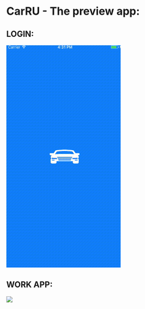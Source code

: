 # CarRU - The preview app:

LOGIN:
---
![](https://github.com/ProsviryakovVadim/CarRU/blob/master/auth.gif?raw=true)

WORK APP:
---
![](https://github.com/ProsviryakovVadim/CarRU/blob/master/CarRU.gif?raw=true)
